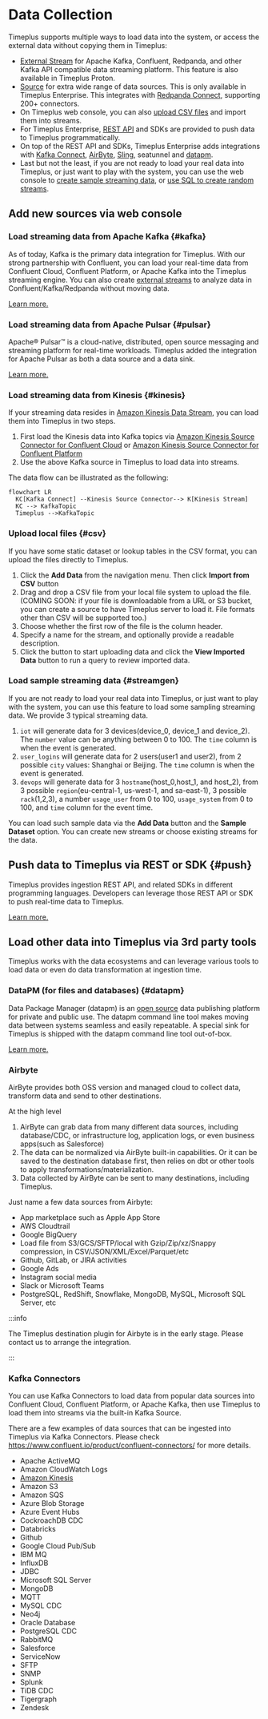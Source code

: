 # Data Collection

Timeplus supports multiple ways to load data into the system, or access the external data without copying them in Timeplus:

- [External Stream](/external-stream) for Apache Kafka, Confluent, Redpanda, and other Kafka API compatible data streaming platform. This feature is also available in Timeplus Proton.
- [Source](/source) for extra wide range of data sources. This is only available in Timeplus Enterprise. This integrates with [Redpanda Connect](https://redpanda.com/connect), supporting 200+ connectors.
- On Timeplus web console, you can also [upload CSV files](#csv) and import them into streams.
- For Timeplus Enterprise, [REST API](/ingest-api) and SDKs are provided to push data to Timeplus programmatically.
- On top of the REST API and SDKs, Timeplus Enterprise adds integrations with [Kafka Connect](/kafka-connect), [AirByte](https://airbyte.com/connectors/timeplus), [Sling](/sling), seatunnel and [datapm](/datapm).
- Last but not the least, if you are not ready to load your real data into Timeplus, or just want to play with the system, you can use the web console to [create sample streaming data](#streamgen), or [use SQL to create random streams](/proton-create-stream#create-random-stream).

## Add new sources via web console

### Load streaming data from Apache Kafka {#kafka}

As of today, Kafka is the primary data integration for Timeplus. With our strong partnership with Confluent, you can load your real-time data from Confluent Cloud, Confluent Platform, or Apache Kafka into the Timeplus streaming engine. You can also create [external streams](/external-stream) to analyze data in Confluent/Kafka/Redpanda without moving data.

[Learn more.](/kafka-source)

### Load streaming data from Apache Pulsar {#pulsar}

Apache® Pulsar™ is a cloud-native, distributed, open source messaging and streaming platform for real-time workloads. Timeplus added the integration for Apache Pulsar as both a data source and a data sink.

[Learn more.](/pulsar-source)

### Load streaming data from Kinesis {#kinesis}

If your streaming data resides in [Amazon Kinesis Data Stream](https://aws.amazon.com/kinesis/data-streams/), you can load them into Timeplus in two steps.

1.  First load the Kinesis data into Kafka topics via [Amazon Kinesis Source Connector for Confluent Cloud](https://docs.confluent.io/cloud/current/connectors/cc-kinesis-source.html) or [Amazon Kinesis Source Connector for Confluent Platform](https://docs.confluent.io/kafka-connect-kinesis/current/overview.html)
2.  Use the above Kafka source in Timeplus to load data into streams.

The data flow can be illustrated as the following:

```mermaid
flowchart LR
  KC[Kafka Connect] --Kinesis Source Connector--> K[Kinesis Stream]
  KC --> KafkaTopic
  Timeplus -->KafkaTopic
```

### Upload local files {#csv}

If you have some static dataset or lookup tables in the CSV format, you can upload the files directly to Timeplus.

1. Click the **Add Data** from the navigation menu. Then click **Import from CSV** button
2. Drag and drop a CSV file from your local file system to upload the file. (COMING SOON: if your file is downloadable from a URL or S3 bucket, you can create a source to have Timeplus server to load it. File formats other than CSV will be supported too.)
3. Choose whether the first row of the file is the column header.
4. Specify a name for the stream, and optionally provide a readable description.
5. Click the button to start uploading data and click the **View Imported Data** button to run a query to review imported data.

### Load sample streaming data {#streamgen}

If you are not ready to load your real data into Timeplus, or just want to play with the system, you can use this feature to load some sampling streaming data. We provide 3 typical streaming data.

1. `iot` will generate data for 3 devices(device_0, device_1 and device_2). The `number` value can be anything between 0 to 100. The `time` column is when the event is generated.
2. `user_logins` will generate data for 2 users(user1 and user2), from 2 possible `city` values: Shanghai or Beijing. The `time` column is when the event is generated.
3. `devops` will generate data for 3 `hostname`(host_0,host_1, and host_2), from 3 possible `region`(eu-central-1, us-west-1, and sa-east-1), 3 possible `rack`(1,2,3), a number `usage_user` from 0 to 100, `usage_system` from 0 to 100, and `time` column for the event time.

You can load such sample data via the **Add Data** button and the **Sample Dataset** option. You can create new streams or choose existing streams for the data.

## Push data to Timeplus via REST or SDK {#push}

Timeplus provides ingestion REST API, and related SDKs in different programming languages. Developers can leverage those REST API or SDK to push real-time data to Timeplus.

[Learn more.](/ingest-api)

## Load other data into Timeplus via 3rd party tools

Timeplus works with the data ecosystems and can leverage various tools to load data or even do data transformation at ingestion time.

### DataPM (for files and databases) {#datapm}

Data Package Manager (datapm) is an [open source](https://github.com/big-armor/datapm) data publishing platform for private and public use. The datapm command line tool makes moving data between systems seamless and easily repeatable. A special sink for Timeplus is shipped with the datapm command line tool out-of-box.

[Learn more.](/datapm)

### Airbyte

AirByte provides both OSS version and managed cloud to collect data, transform data and send to other destinations.

At the high level

1. AirByte can grab data from many different data sources, including database/CDC, or infrastructure log, application logs, or even business apps(such as Salesforce)
2. The data can be normalized via AirByte built-in capabilities. Or it can be saved to the destination database first, then relies on dbt or other tools to apply transformations/materialization.
3. Data collected by AirByte can be sent to many destinations, including Timeplus.

Just name a few data sources from Airbyte:

- App marketplace such as Apple App Store
- AWS Cloudtrail
- Google BigQuery
- Load file from S3/GCS/SFTP/local with Gzip/Zip/xz/Snappy compression, in CSV/JSON/XML/Excel/Parquet/etc
- Github, GitLab, or JIRA activities
- Google Ads
- Instagram social media
- Slack or Microsoft Teams
- PostgreSQL, RedShift, Snowflake, MongoDB, MySQL, Microsoft SQL Server, etc

:::info

The Timeplus destination plugin for Airbyte is in the early stage. Please contact us to arrange the integration.

:::

### Kafka Connectors

You can use Kafka Connectors to load data from popular data sources into Confluent Cloud, Confluent Platform, or Apache Kafka, then use Timeplus to load them into streams via the built-in Kafka Source.

There are a few examples of data sources that can be ingested into Timeplus via Kafka Connectors. Please check https://www.confluent.io/product/confluent-connectors/ for more details.

- Apache ActiveMQ
- Amazon CloudWatch Logs
- [Amazon Kinesis](#kinesis)
- Amazon S3
- Amazon SQS
- Azure Blob Storage
- Azure Event Hubs
- CockroachDB CDC
- Databricks
- Github
- Google Cloud Pub/Sub
- IBM MQ
- InfluxDB
- JDBC
- Microsoft SQL Server
- MongoDB
- MQTT
- MySQL CDC
- Neo4j
- Oracle Database
- PostgreSQL CDC
- RabbitMQ
- Salesforce
- ServiceNow
- SFTP
- SNMP
- Splunk
- TiDB CDC
- Tigergraph
- Zendesk
